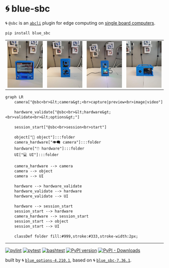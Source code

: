 # 🌀 blue-sbc

🌀 `@sbc` is an [`abcli`](https://github.com/kamangir/awesome-bash-cli) plugin for edge computing on [single board computers](https://github.com/kamangir/blue-bracket). 

```bash
pip install blue_sbc
```

|   |   |   |   |
| --- | --- | --- | --- |
| [![image](https://github.com/kamangir/blue-bracket/raw/main/images/blue3-1.jpg)](https://github.com/kamangir/blue-bracket/blob/main/designs/blue3.md) | [![image](https://github.com/kamangir/blue-bracket/raw/main/images/chenar-grove-1.jpg)](https://github.com/kamangir/blue-bracket/blob/main/designs/chenar-grove.md) | [![image](https://github.com/kamangir/blue-bracket/raw/main/images/cube-1.jpg)](https://github.com/kamangir/blue-bracket/blob/main/designs/cube.md) | [![image](https://github.com/kamangir/blue-bracket/raw/main/images/eye_nano-1.jpg)](https://github.com/kamangir/blue-bracket/blob/main/designs/eye_nano.md) |

```mermaid
graph LR
    camera["@sbc<br>&lt;camera&gt;<br>capture|preview<br>image|video"]

    hardware_validate["@sbc<br>&lt;hardware&gt;<br>validate<br>&lt;options&gt;"]

    session_start["@sbc<br>session<br>start"]

    object["📂 object"]:::folder
    camera_hardware["👁️‍🗨️ camera"]:::folder
    hardware["🖱️ hardware"]:::folder
    UI["💻 UI"]:::folder

    camera_hardware --> camera
    camera --> object
    camera --> UI

    hardware --> hardware_validate
    hardware_validate --> hardware
    hardware_validate --> UI

    hardware --> session_start
    session_start --> hardware
    camera_hardware --> session_start
    session_start --> object
    session_start --> UI

    classDef folder fill:#999,stroke:#333,stroke-width:2px;
```

---


[![pylint](https://github.com/kamangir/blue-sbc/actions/workflows/pylint.yml/badge.svg)](https://github.com/kamangir/blue-sbc/actions/workflows/pylint.yml) [![pytest](https://github.com/kamangir/blue-sbc/actions/workflows/pytest.yml/badge.svg)](https://github.com/kamangir/blue-sbc/actions/workflows/pytest.yml) [![bashtest](https://github.com/kamangir/blue-sbc/actions/workflows/bashtest.yml/badge.svg)](https://github.com/kamangir/blue-sbc/actions/workflows/bashtest.yml) [![PyPI version](https://img.shields.io/pypi/v/blue-sbc.svg)](https://pypi.org/project/blue-sbc/) [![PyPI - Downloads](https://img.shields.io/pypi/dd/blue-sbc)](https://pypistats.org/packages/blue-sbc)

built by 🌀 [`blue_options-4.210.1`](https://github.com/kamangir/awesome-bash-cli), based on 🌀 [`blue_sbc-7.36.1`](https://github.com/kamangir/blue-sbc).
